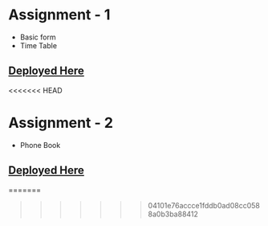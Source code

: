 # Assignment - 1
* Basic form
* Time Table

[Deployed Here](https://practical-hugle-a535a0.netlify.app/)
-----
<<<<<<< HEAD
# Assignment - 2
* Phone Book

[Deployed Here]("https://quizzical-neumann-1daa80.netlify.app/")
-----
=======
>>>>>>> 04101e76accce1fddb0ad08cc0588a0b3ba88412
